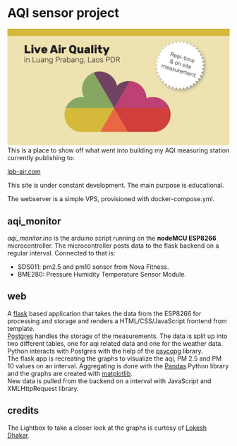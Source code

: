 # AQI sensor project

![social_preview.jpg](web/static/img/social_preview.jpg?raw=true "Preview")  
This is a place to show off what went into building my AQI measuring station currently publishing to:

[lpb-air.com](lpb-air.com)

This site is under constant development. The main purpose is educational.

The webserver is a simple VPS, provisioned with docker-compose.yml.

## aqi_monitor
*aqi_monitor.ino* is the arduino script running on the **nodeMCU ESP8266** microcontroller. The microcontroller posts data to the flask backend on a regular interval.
Connected to that is:  
* SDS011: pm2.5 and pm10 sensor from Nova Fitness.
* BME280: Pressure Humidity Temperature Sensor Module.

## web
A [flask](https://pypi.org/project/Flask/) based application that takes the data from the ESP8266 for processing and storage and renders a HTML/CSS/JavaScript frontend from template.   
[Postgres](https://www.postgresql.org/) handles the storage of the measurements. The data is split up into two different tables, one for aqi related data and one for the weather data.  
Python interacts with Postgres with the help of the [psycopg](https://www.psycopg.org/) library.  
The flask app is recreating the graphs to visualize the aqi, PM 2.5 and PM 10 values on an interval. Aggregating is done with the [Pandas](https://pandas.pydata.org/) Python library and the graphs are created with [matplotlib](https://matplotlib.org/).  
New data is pulled from the backend on a interval with JavaScript and XMLHttpRequest library.  

## credits
The Lightbox to take a closer look at the graphs is curtesy of [Lokesh Dhakar](https://github.com/lokesh/lightbox2).
